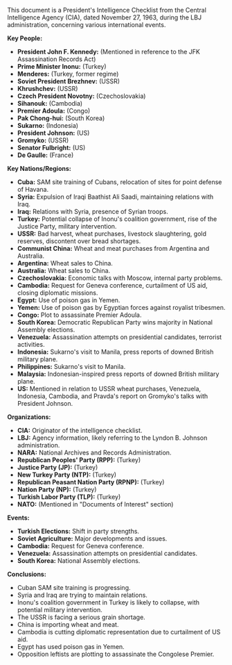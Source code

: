 This document is a President's Intelligence Checklist from the Central Intelligence Agency (CIA), dated November 27, 1963, during the LBJ administration, concerning various international events.

**Key People:**

*   **President John F. Kennedy:** (Mentioned in reference to the JFK Assassination Records Act)
*   **Prime Minister Inonu:** (Turkey)
*   **Menderes:** (Turkey, former regime)
*   **Soviet President Brezhnev:** (USSR)
*   **Khrushchev:** (USSR)
*   **Czech President Novotny:** (Czechoslovakia)
*   **Sihanouk:** (Cambodia)
*   **Premier Adoula:** (Congo)
*   **Pak Chong-hui:** (South Korea)
*   **Sukarno:** (Indonesia)
*   **President Johnson:** (US)
*   **Gromyko:** (USSR)
*   **Senator Fulbright:** (US)
*   **De Gaulle:** (France)

**Key Nations/Regions:**

*   **Cuba:** SAM site training of Cubans, relocation of sites for point defense of Havana.
*   **Syria:** Expulsion of Iraqi Baathist Ali Saadi, maintaining relations with Iraq.
*   **Iraq:** Relations with Syria, presence of Syrian troops.
*   **Turkey:** Potential collapse of Inonu's coalition government, rise of the Justice Party, military intervention.
*   **USSR:** Bad harvest, wheat purchases, livestock slaughtering, gold reserves, discontent over bread shortages.
*   **Communist China:** Wheat and meat purchases from Argentina and Australia.
*   **Argentina:** Wheat sales to China.
*   **Australia:** Wheat sales to China.
*   **Czechoslovakia:** Economic talks with Moscow, internal party problems.
*   **Cambodia:** Request for Geneva conference, curtailment of US aid, closing diplomatic missions.
*   **Egypt:** Use of poison gas in Yemen.
*   **Yemen:** Use of poison gas by Egyptian forces against royalist tribesmen.
*   **Congo:** Plot to assassinate Premier Adoula.
*   **South Korea:** Democratic Republican Party wins majority in National Assembly elections.
*   **Venezuela:** Assassination attempts on presidential candidates, terrorist activities.
*   **Indonesia:** Sukarno's visit to Manila, press reports of downed British military plane.
*   **Philippines:** Sukarno's visit to Manila.
*   **Malaysia:** Indonesian-inspired press reports of downed British military plane.
*   **US:** Mentioned in relation to USSR wheat purchases, Venezuela, Indonesia, Cambodia, and Pravda's report on Gromyko's talks with President Johnson.

**Organizations:**

*   **CIA:** Originator of the intelligence checklist.
*   **LBJ:** Agency information, likely referring to the Lyndon B. Johnson administration.
*   **NARA:** National Archives and Records Administration.
*   **Republican Peoples' Party (RPP):** (Turkey)
*   **Justice Party (JP):** (Turkey)
*   **New Turkey Party (NTP):** (Turkey)
*   **Republican Peasant Nation Party (RPNP):** (Turkey)
*   **Nation Party (NP):** (Turkey)
*   **Turkish Labor Party (TLP):** (Turkey)
*   **NATO:** (Mentioned in "Documents of Interest" section)

**Events:**

*   **Turkish Elections:** Shift in party strengths.
*   **Soviet Agriculture:** Major developments and issues.
*   **Cambodia:** Request for Geneva conference.
*   **Venezuela:** Assassination attempts on presidential candidates.
*   **South Korea:** National Assembly elections.

**Conclusions:**

*   Cuban SAM site training is progressing.
*   Syria and Iraq are trying to maintain relations.
*   Inonu's coalition government in Turkey is likely to collapse, with potential military intervention.
*   The USSR is facing a serious grain shortage.
*   China is importing wheat and meat.
*   Cambodia is cutting diplomatic representation due to curtailment of US aid.
*   Egypt has used poison gas in Yemen.
*   Opposition leftists are plotting to assassinate the Congolese Premier.
